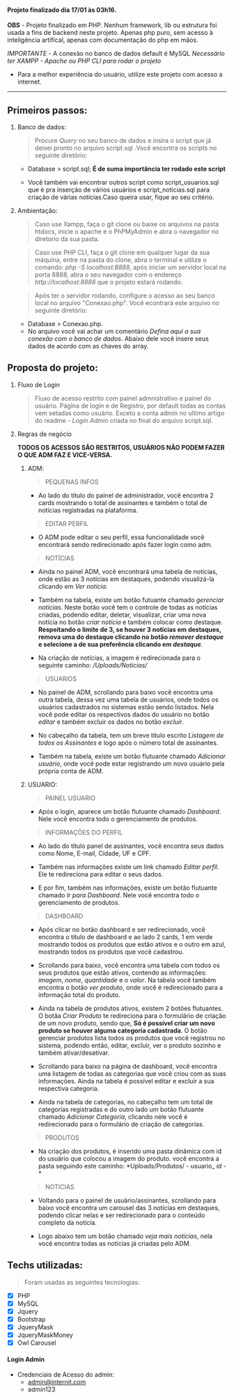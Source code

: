 #### Projeto finalizado dia 17/01 às 03h16.

**OBS** - Projeto finalizado em PHP. Nenhum framework, lib ou estrutura foi usada a fins de backend neste projeto. Apenas php puro, sem acesso à inteligência artifical, apenas com documentação do php em mãos.

*IMPORTANTE* - A conexào no banco de dados default é MySQL 
*Necessário ter XAMPP - Apache ou PHP CLI para rodar o projeto*

- Para a melhor experiência do usuário, utilize este projeto com acesso a internet.

<hr>

## Primeiros passos:

1. Banco de dados: 

    > Procure *Query* no seu banco de dados e insira o script que já deixei pronto no arquivo script.sql .Você encontra os scripts no seguinte diretório:

    - Database > script.sql;
    **É de suma importância ter rodado este script**

    - Você também vai encontrar outros script como script_usuarios.sql que é pra inserção de vários usuários e script_noticias.sql para criação de várias notícias.Caso queira usar, fique ao seu critério.

2. Ambientação:

    > Caso use Xampp, faça o git clone ou baixe os arquivos na pasta htdocs, inicie o apache e o PhPMyAdmin e abra o navegador no diretorio da sua pasta.

    > Caso use PHP CLI, faça o git clone em qualquer lugar da sua máquina, entre na pasta do clone, abra o terminal e utilize o comando: *php -S localhost:8888*, após iniciar um servidor local na porta 8888, abra o seu navegador com o endereço *http://localhost:8888* que o projeto estará rodando.
    
    > Após ter o servidor rodando, configure o acesso ao seu banco local no arquivo "Conexao.php". Você econtrará este arquivo no seguinte diretório: 

    - Database > Conexao.php.
    - No arquivo você vai achar um comentário *Defina aqui a sua conexão com o banco de dados*. Abaixo dele você insere seus dados de acordo com as chaves do array.

## Proposta do projeto: 

1. Fluxo de Login

    > Fluxo de acesso restrito com painel admnistrativo e painel do usuário.
    > Página de login e de Registro, por default todas as contas vem setadas como usuário. Exceto a conta admin no ultimo artigo do readme - *Login Admin* criada no final do arquivo script.sql.

2. Regras de negócio

    **TODOS OS ACESSOS SÃO RESTRITOS, USUÁRIOS NÃO PODEM FAZER O QUE ADM FAZ E VICE-VERSA.**

   1. ADM: 

        > PEQUENAS INFOS
        - Ao lado do título do painel de administrador, você encontra 2 cards mostrando o total de assinantes e também o total de notícias registradas na plataforma.

        > EDITAR PERFIL
        - O ADM pode editar o seu perfil, essa funcionalidade você encontrará sendo redirecionado após fazer login como adm.

        > NOTÍCIAS
        - Ainda no painel ADM, você encontrará uma tabela de notícias, onde estão as 3 notícias em destaques, podendo visualizá-la clicando em *Ver notícia*.

        - Também na tabela, existe um botão futuante chamado *gerenciar notícias*. Neste botão você tem o controle de todas as notícias criadas, podendo editar, deletar, visualizar, criar uma nova notícia no botão *criar notícia* e também colocar como destaque. **Respeitando o limite de 3, se houver 3 notícias em destaques, remova uma do destaque clicando no botão *remover destaque* e selecione a de sua preferência clicando em *destaque***.

        - Na criação de notícias, a imagem é redirecionada para o seguinte caminho: */Uploads/Noticias/*

        > USUARIOS
        - No painel de ADM, scrollando para baixo você encontra uma outra tabela, dessa vez uma tabela de usuários, onde todos os usuários cadastrados no sistemas estão sendo listados. Nela você pode editar os respectivos dados do usuário no botão *editar* e também excluir os dados no botão *excluir*.

        - No cabeçalho da tabela, tem um breve titulo escrito *Listagem de todos os Assinantes* e logo após o número total de assinantes.

        - Também na tabela, existe um botão flutuante chamado *Adicionar usuário*, onde você pode estar registrando um novo usuário pela própria conta de ADM.
    
    2. USUARIO: 

        > PAINEL USUARIO
        - Após o login, aparece um botão flutuante chamado *Dashboard*. Nele você encontra todo o gerenciamento de produtos.
        
        > INFORMAÇÕES DO PERFIL
        - Ao lado do título panel de assinantes, você encontra seus dados como Nome, E-mail, Cidade, UF e CPF.

        - Também nas informações existe um link chamado *Editar perfil*. Ele te redireciona para editar o seus dados.

        - E por fim, também nas informações, existe um botão flutuante chamado *Ir para Dashboard*. Nele você encontra todo o gerenciamento de produtos.

        > DASHBOARD
        - Após clicar no botão dashboard e ser redirecionado, você encontra o título de dashboard e ao lado 2 cards, 1 em verde mostrando todos os produtos que estão ativos e o outro em azul, mostrando todos os produtos que você cadastrou.

        - Scrollando para baixo, você encontra uma tabela com todos os seus produtos que estão ativos, contendo as informações: *imagem*, *nome*, *quantidade* e o *valor*. Na tabela você também encontra o botão *ver produto*, onde você é redirecionado para a informação total do produto.

        - Ainda na tabela de produtos ativos, existem 2 botões flutuantes. O botãa *Criar Produto* te redireciona para o formulário de criação de um novo produto, sendo que, **Só é possível criar um novo produto se houver alguma categoria cadastrada**. O botão gerenciar produtos lista todos os produtos que você registrou no sistema, podendo então, editar, excluir, ver o produto sozinho e também ativar/desativar.

        - Scrollando para baixo na página de dashboard, você encontra uma listagem de todas as categorias que você criou com as suas informações. Ainda na tabela é possível editar e excluir a sua respectiva categoria.

        - Ainda na tabela de categorias, no cabeçalho tem um total de categorias registradas e do outro lado um botão flutuante chamado *Adicionar Categoria*, clicando nele você é redirecionado para o formulário de criação de categorias.

        > PRODUTOS
        - Na criação dos produtos, é inserido uma pasta dinâmica com id do usuário que colocou a imagem do produto. você encontra a pasta seguindo este caminho: *Uploads/Produtos/ - usuario_ *id* -  *

        > NOTICIAS
        - Voltando para o painel de usuário/assinantes, scrollando para baixo você encontra um carousel das 3 notícias em destaques, podendo clicar nelas e ser redirecionado para o conteúdo completo da notícia.

        - Logo abaixo tem um botão chamado *veja mais notícias*, nela você encontra todas as notícias já criadas pelo ADM.

## Techs utilizadas: 

> Foram usadas as seguintes tecnologias: 

- [x] PHP
- [x] MySQL
- [x] Jquery
- [x] Bootstrap
- [x] JqueryMask
- [x] JqueryMaskMoney
- [x] Owl Carousel

#### Login Admin

- Credenciais de Acesso do admin:
    - admin@internit.com
    - admin123
